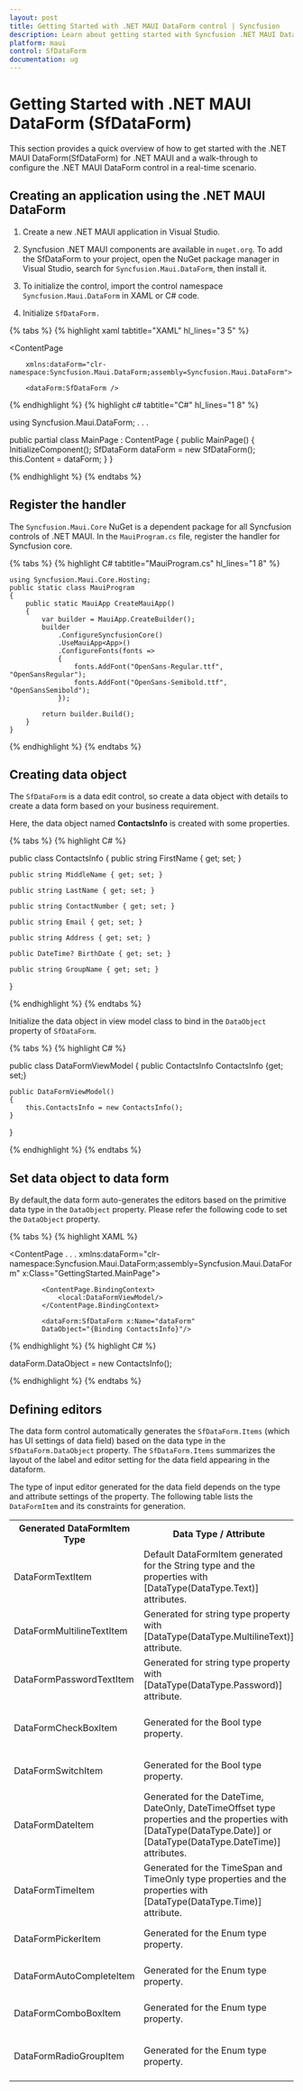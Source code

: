 ```yaml
---
layout: post
title: Getting Started with .NET MAUI DataForm control | Syncfusion
description: Learn about getting started with Syncfusion .NET MAUI DataForm (SfDataForm) control in mobile and desktop applications from a single shared codebase.
platform: maui
control: SfDataForm
documentation: ug
---
```


# Getting Started with .NET MAUI DataForm (SfDataForm)

This section provides a quick overview of how to get started with the .NET MAUI DataForm(SfDataForm) for .NET MAUI and a walk-through to configure the .NET MAUI DataForm control in a real-time scenario.

## Creating an application using the .NET MAUI DataForm

1. Create a new .NET MAUI application in Visual Studio.

2. Syncfusion .NET MAUI components are available in `nuget.org`. To add the SfDataForm to your project, open the NuGet package manager in Visual Studio, search for `Syncfusion.Maui.DataForm`, then install it.

3. To initialize the control, import the control namespace `Syncfusion.Maui.DataForm` in XAML or C# code.

4. Initialize `SfDataForm.`


{% tabs %}
{% highlight xaml tabtitle="XAML" hl_lines="3 5" %}

<ContentPage   
            
        xmlns:dataForm="clr-namespace:Syncfusion.Maui.DataForm;assembly=Syncfusion.Maui.DataForm">

        <dataForm:SfDataForm />
</ContentPage>

{% endhighlight %}
{% highlight c# tabtitle="C#" hl_lines="1 8" %}

using Syncfusion.Maui.DataForm;
. . .

public partial class MainPage : ContentPage
{
    public MainPage()
    {
        InitializeComponent();
        SfDataForm dataForm = new SfDataForm();
        this.Content = dataForm;
    }
}

{% endhighlight %}
{% endtabs %}

## Register the handler

The `Syncfusion.Maui.Core` NuGet is a dependent package for all Syncfusion controls of .NET MAUI. In the `MauiProgram.cs` file, register the handler for Syncfusion core.

{% tabs %}
{% highlight C# tabtitle="MauiProgram.cs" hl_lines="1 8" %}

    
    using Syncfusion.Maui.Core.Hosting;
    public static class MauiProgram
    {
	    public static MauiApp CreateMauiApp()
	    {
	        var builder = MauiApp.CreateBuilder();
		    builder
			    .ConfigureSyncfusionCore()
			    .UseMauiApp<App>()
			    .ConfigureFonts(fonts =>
			    {
				    fonts.AddFont("OpenSans-Regular.ttf", "OpenSansRegular");
				    fonts.AddFont("OpenSans-Semibold.ttf", "OpenSansSemibold");
			    });

		    return builder.Build();
	    }
    }

{% endhighlight %}
{% endtabs %}

## Creating data object

The `SfDataForm` is a data edit control, so create a data object with details to create a data form based on your business requirement.

Here, the data object named **ContactsInfo** is created with some properties.

{% tabs %}
{% highlight C# %}

public class ContactsInfo
{
    public string FirstName { get; set; }
    
    public string MiddleName { get; set; }
    
    public string LastName { get; set; }
    
    public string ContactNumber { get; set; }
    
    public string Email { get; set; }
   
    public string Address { get; set; }

    public DateTime? BirthDate { get; set; }
    
    public string GroupName { get; set; }
}

{% endhighlight %}
{% endtabs %}

Initialize the data object in view model class to bind in the `DataObject` property of `SfDataForm`.

{% tabs %}
{% highlight C# %}

public class DataFormViewModel
{
    public ContactsInfo ContactsInfo {get; set;}
        
    public DataFormViewModel()
    {
        this.ContactsInfo = new ContactsInfo();
    }
}

{% endhighlight %}
{% endtabs %}

## Set data object to data form

By default,the data form auto-generates the editors based on the primitive data type in the `DataObject` property. Please refer the following code to set the `DataObject` property.

{% tabs %}
{% highlight XAML %}

<ContentPage 
    . . .
            xmlns:dataForm="clr-namespace:Syncfusion.Maui.DataForm;assembly=Syncfusion.Maui.DataForm"
                x:Class="GettingStarted.MainPage">

            <ContentPage.BindingContext>
                <local:DataFormViewModel/>
            </ContentPage.BindingContext>

            <dataForm:SfDataForm x:Name="dataForm" 
            DataObject="{Binding ContactsInfo}"/>    
</ContentPage>

{% endhighlight %}
{% highlight C# %}

dataForm.DataObject = new ContactsInfo();

{% endhighlight %}
{% endtabs %}


## Defining editors

The data form control automatically generates the `SfDataForm.Items` (which has UI settings of data field) based on the data type in the `SfDataForm.DataObject` property. The `SfDataForm.Items` summarizes the layout of the label and editor setting for the data field appearing in the dataform. 

The type of input editor generated for the data field depends on the type and attribute settings of the property. The following table lists the `DataFormItem` and its constraints for generation.

<table>
<tr>
<th>Generated DataFormItem Type</th>
<th>Data Type / Attribute</th>
<th>Editor</th>
<th>Input Control</th>
</tr>
<tr>
<td>
DataFormTextItem
</td>
<td>
Default DataFormItem generated for the String type and the properties with [DataType(DataType.Text)] attributes.
</td>
<td>
Text
</td>
<td>
{{'[Entry](https://learn.microsoft.com/en-us/dotnet/maui/user-interface/controls/entry?view=net-maui-7.0)'| markdownify }}
</td>
</tr>
<tr>
<td>
DataFormMultilineTextItem
</td>
<td>
Generated for string type property with [DataType(DataType.MultilineText)] attribute.
</td>
<td>
Multiline Text
</td>
<td>
{{'[Editor](https://learn.microsoft.com/en-us/dotnet/maui/user-interface/controls/editor?view=net-maui-7.0)'| markdownify }}
</td>
</tr>
<tr>
<td>
DataFormPasswordTextItem
</td>
<td>
Generated for string type property with [DataType(DataType.Password)] attribute.
</td>
<td>
Password
</td>
<td>
{{'[Entry](https://learn.microsoft.com/en-us/dotnet/maui/user-interface/controls/entry?view=net-maui-7.0)'| markdownify }}
</td>
</tr>
<tr>
<td>
DataFormCheckBoxItem
</td>
<td>
Generated for the Bool type property.
</td>
<td>
CheckBox
</td>
<td>
{{'[CheckBox](https://learn.microsoft.com/en-us/dotnet/maui/user-interface/controls/checkbox?view=net-maui-7.0)'| markdownify }}
</td>
</tr>
<tr>
<td>
DataFormSwitchItem 
</td>
<td>
Generated for the Bool type property.
</td>
<td>
Switch
</td>
<td>
{{'[Switch](https://learn.microsoft.com/en-us/dotnet/maui/user-interface/controls/switch?view=net-maui-7.0)'| markdownify }}
</td>
</tr>
<tr>
<td>
DataFormDateItem 
</td>
<td>
Generated for the DateTime, DateOnly, DateTimeOffset type properties and the properties with
[DataType(DataType.Date)] or
[DataType(DataType.DateTime)] attributes.
</td>
<td>
DatePiker
</td>
<td>
{{'[DatePicker](https://learn.microsoft.com/en-us/dotnet/maui/user-interface/controls/datepicker?view=net-maui-7.0)'| markdownify }}
</td>
</tr>
<tr>
<td>
DataFormTimeItem
</td>
<td>
Generated for the TimeSpan and TimeOnly type properties and the properties with [DataType(DataType.Time)] attribute.
</td>
<td>
TimePicker
</td>
<td>
{{'[TimePicker](https://learn.microsoft.com/en-us/dotnet/maui/user-interface/controls/timepicker?view=net-maui-7.0&tabs=windows)'| markdownify }}
</td>
</tr>
<tr>
<td>
DataFormPickerItem
</td>
<td>
Generated for the Enum type property.
</td>
<td>
Picker
</td>
<td>
{{'[Picker](https://learn.microsoft.com/en-us/dotnet/maui/user-interface/controls/picker?view=net-maui-7.0)'| markdownify }}
</td>
</tr>
<tr>
<td>
DataFormAutoCompleteItem
</td>
<td>
Generated for the Enum type property.
</td>
<td>
AutoComplete
</td>
<td>
{{'[SfAutoComplete](https://help.syncfusion.com/maui/autocomplete)'| markdownify }}
</td>
</tr>
<tr>
<td>
DataFormComboBoxItem
</td>
<td>
Generated for the Enum type property.
</td>
<td>
ComboBox
</td>
<td>
{{'[SfComboBox](https://help.syncfusion.com/maui/combobox)'| markdownify }}
</td>
</tr>
<tr>
<td>
DataFormRadioGroupItem
</td>
<td>
Generated for the Enum type property.
</td>
<td>
RadioGroup
</td>
<td>
{{'[RadioButton](https://learn.microsoft.com/en-us/dotnet/maui/user-interface/controls/radiobutton?view=net-maui-7.0)'| markdownify }}
</td>
</tr>
</table>
